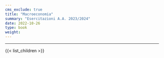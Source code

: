 ```yaml
---
cms_exclude: true
title: "Macroeconomia"
summary: "Esercitazioni A.A. 2023/2024"
date: 2022-10-26
type: book
weight: 
---
```


---

{{< list_children >}}








 